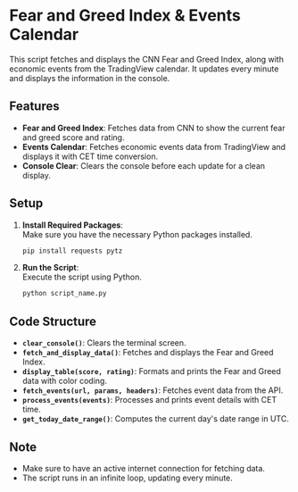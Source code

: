 # Fear and Greed Index & Events Calendar

This script fetches and displays the CNN Fear and Greed Index, along with economic events from the TradingView calendar. It updates every minute and displays the information in the console.

## Features

- **Fear and Greed Index**: Fetches data from CNN to show the current fear and greed score and rating.
- **Events Calendar**: Fetches economic events data from TradingView and displays it with CET time conversion.
- **Console Clear**: Clears the console before each update for a clean display.

## Setup

1. **Install Required Packages**:  
   Make sure you have the necessary Python packages installed.

   ```bash
   pip install requests pytz
   

2. **Run the Script**:  
   Execute the script using Python.

   ```bash
   python script_name.py
   ```

## Code Structure

- **`clear_console()`**: Clears the terminal screen.
- **`fetch_and_display_data()`**: Fetches and displays the Fear and Greed Index.
- **`display_table(score, rating)`**: Formats and prints the Fear and Greed data with color coding.
- **`fetch_events(url, params, headers)`**: Fetches event data from the API.
- **`process_events(events)`**: Processes and prints event details with CET time.
- **`get_today_date_range()`**: Computes the current day's date range in UTC.

## Note

- Make sure to have an active internet connection for fetching data.
- The script runs in an infinite loop, updating every minute.
